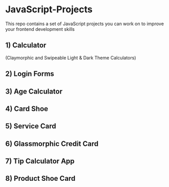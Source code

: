 # JavaScript-Projects
This repo contains a set of JavaScript projects you can work on to improve your frontend development skills

## 1) Calculator 
(Claymorphic and Swipeable Light & Dark Theme Calculators)
## 2) Login Forms
## 3) Age Calculator
## 4) Card Shoe
## 5) Service Card
## 6) Glassmorphic Credit Card
## 7) Tip Calculator App
## 8) Product Shoe Card
